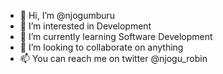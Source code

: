 - 👋 Hi, I’m @njogumburu
- 👀 I’m interested in Development
- 🌱 I’m currently learning Software Development
- 💞️ I’m looking to collaborate on anything
- 📫 You can reach me on twitter @njogu_robin

<!---
njogumburu/njogumburu is a ✨ special ✨ repository because its `README.md` (this file) appears on your GitHub profile.
You can click the Preview link to take a look at your changes.
--->
